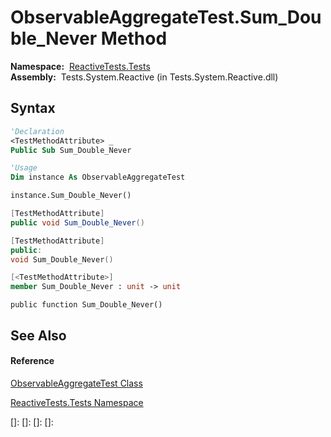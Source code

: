 # ObservableAggregateTest.Sum\_Double\_Never Method

**Namespace:**  [ReactiveTests.Tests](ReactiveTests.Tests\ReactiveTests.Tests.md)  
**Assembly:**  Tests.System.Reactive (in Tests.System.Reactive.dll)

## Syntax

```vb
'Declaration
<TestMethodAttribute> _
Public Sub Sum_Double_Never
```

```vb
'Usage
Dim instance As ObservableAggregateTest

instance.Sum_Double_Never()
```

```csharp
[TestMethodAttribute]
public void Sum_Double_Never()
```

```c++
[TestMethodAttribute]
public:
void Sum_Double_Never()
```

```fsharp
[<TestMethodAttribute>]
member Sum_Double_Never : unit -> unit 
```

```jscript
public function Sum_Double_Never()
```

## See Also

#### Reference

[ObservableAggregateTest Class](ObservableAggregateTest\ObservableAggregateTest.md)

[ReactiveTests.Tests Namespace](ReactiveTests.Tests\ReactiveTests.Tests.md)

[]: 
[]: 
[]: 
[]: 